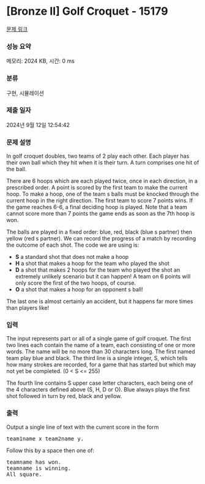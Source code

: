 # [Bronze II] Golf Croquet - 15179 

[문제 링크](https://www.acmicpc.net/problem/15179) 

### 성능 요약

메모리: 2024 KB, 시간: 0 ms

### 분류

구현, 시뮬레이션

### 제출 일자

2024년 9월 12일 12:54:42

### 문제 설명

<p>In golf croquet doubles, two teams of 2 play each other. Each player has their own ball which they hit when it is their turn. A turn comprises one hit of the ball. </p>

<p>There are 6 hoops which are each played twice, once in each direction, in a prescribed order. A point is scored by the first team to make the current hoop. To make a hoop, one of the team s balls must be knocked through the current hoop in the right direction. The first team to score 7 points wins. If the game reaches 6-6, a final deciding hoop is played. Note that a team cannot score more than 7 points the game ends as soon as the 7th hoop is won. </p>

<p>The balls are played in a fixed order: blue, red, black (blue s partner) then yellow (red s partner). We can record the progress of a match by recording the outcome of each shot. The code we are using is: </p>

<ul>
	<li><strong>S</strong> a standard shot that does not make a hoop</li>
	<li><strong>H</strong> a shot that makes a hoop for the team who played the shot</li>
	<li><strong>D</strong> a shot that makes 2 hoops for the team who played the shot an extremely unlikely scenario but it can happen! A team on 6 points will only score the first of the two hoops, of course.</li>
	<li><strong>O</strong> a shot that makes a hoop for an opponent s ball! </li>
</ul>

<p>The last one is almost certainly an accident, but it happens far more times than players like! </p>

### 입력 

 <p>The input represents part or all of a single game of golf croquet. The first two lines each contain the name of a team, each consisting of one or more words. The name will be no more than 30 characters long. The first named team play blue and black. The third line is a single integer, S, which tells how many strokes are recorded, for a game that has started but which may not yet be completed. (0 < S <= 255) </p>

<p>The fourth line contains S upper case letter characters, each being one of the 4 characters defined above (S, H, D or O). Blue always plays the first shot followed in turn by red, black and yellow.</p>

### 출력 

 <p>Output a single line of text with the current score in the form </p>

<pre>team1name x team2name y.</pre>

<p>Follow this by a space then one of: </p>

<pre>teamname has won.
teamname is winning.
All square.</pre>


